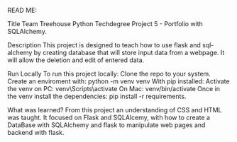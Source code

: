 READ ME:

Title
Team Treehouse Python Techdegree Project 5 - Portfolio with SQLAlchemy.

Description
This project is designed to teach how to use flask and sql-alchemy by creating database that will store input data from a webpage. It will allow the deletion and edit of entered data.

Run Locally
To run this project locally:
Clone the repo to your system.
Create an enviroment with: python -m venv venv
With pip installed:
Activate the venv on
PC: venv\Scripts\activate
On Mac: venv/bin/activate
Once in the venv install the dependencies: pip install -r requirements.

What was learned?
From this project an understanding of CSS and HTML was taught. It focused on Flask and SQLAlcemy, with how to create a DataBase with SQLAlchemy and flask to manipulate web pages and backend with flask.
